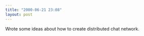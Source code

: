 ```yaml
---
title: "2000-06-21 23:08"
layout: post
---
```

Wrote some ideas about how to create distributed chat network.

